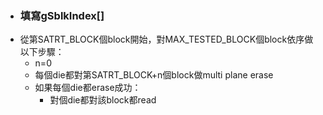 - ### 填寫gSblkIndex[]
- 從第SATRT_BLOCK個block開始，對MAX_TESTED_BLOCK個block依序做以下步驟：
	- n=0
	- 每個die都對第SATRT_BLOCK+n個block做multi plane erase
	- 如果每個die都erase成功：
		- 對個die都對該block都read